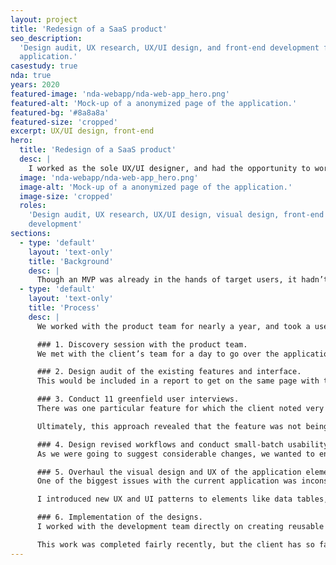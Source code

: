 ```yaml
---
layout: project
title: 'Redesign of a SaaS product'
seo_description:
  'Design audit, UX research, UX/UI design, and front-end development for a web
  application.'
casestudy: true
nda: true
years: 2020
featured-image: 'nda-webapp/nda-web-app_hero.png'
featured-alt: 'Mock-up of a anonymized page of the application.'
featured-bg: '#8a8a8a'
featured-size: 'cropped'
excerpt: UX/UI design, front-end
hero:
  title: 'Redesign of a SaaS product'
  desc: |
    I worked as the sole UX/UI designer, and had the opportunity to work on many aspects of the final application.
  image: 'nda-webapp/nda-web-app_hero.png'
  image-alt: 'Mock-up of a anonymized page of the application.'
  image-size: 'cropped'
  roles:
    'Design audit, UX research, UX/UI design, visual design, front-end
    development'
sections:
  - type: 'default'
    layout: 'text-only'
    title: 'Background'
    desc: |
      Though an MVP was already in the hands of target users, it hadn’t been built with a UX designer guiding the process. As a result, there were many documented usability issues. The client brought us on to redesign core workflows, navigation, and the visual design of the application.
  - type: 'default'
    layout: 'text-only'
    title: 'Process'
    desc: |
      We worked with the product team for nearly a year, and took a user-centered approach. Communication would be key to keeping our team aligned with the client’s goals. Below I detail some of the ways we ensured that our adjustments were aligned with user goals as well. 

      ### 1. Discovery session with the product team.
      We met with the client’s team for a day to go over the application, their organizational goals, and the product’s userbase. Fortunately, the client had been gathering feedback for some time and we were able to review the information they had gathered.

      ### 2. Design audit of the existing features and interface.
      This would be included in a report to get on the same page with the product team regarding the scope of work and opportunities for improvement. 

      ### 3. Conduct 11 greenfield user interviews. 
      There was one particular feature for which the client noted very low engagement. I wanted to ensure that we could better understand how their users conduct their work in order to better understand out how this feature fits into their workflow. 

      Ultimately, this approach revealed that the feature was not being used largely due to a key limitation of the data. We learned that users typically got this information from internal teams as they needed a level of granularity and customization that was not currently possible. Despite the initially disappointing findings, it was a win to both the client and our team to be armed with this information. This feature was ultimately cut from the scope of work and in its stead we prioritized enhancing other areas of the application.

      ### 4. Design revised workflows and conduct small-batch usability tests.
      As we were going to suggest considerable changes, we wanted to ensure that our changes made sense both to existing users of the application and potential users. I redesigned workflows as wireframes using Sketch, and hooked them up as prototypes in Marvel. I wrote a testing script and one of my teammembers then conducted tests with several users. The findings led us to make several changes to our thinking before we applied the new designs.

      ### 5. Overhaul the visual design and UX of the application elements and document changes in a style guide.
      One of the biggest issues with the current application was inconsistency in the application of visual design. Elements would appear and disappear depending on availabilty, there were no focus states, color was frequently used and jarring, and color contrast was low. 

      I introduced new UX and UI patterns to elements like data tables, buttons, lists, and navigational elements, bearing in mind a11y. I then documented the changes in a Sketch style guide for the client and future development teams to review changes against.

      ### 6. Implementation of the designs.
      I worked with the development team directly on creating reusable components in a React application, and was also responsible for a11y and final polish of the various elements on the screen. 

      This work was completed fairly recently, but the client has so far shared positive feedback from users with our team.
---
```

